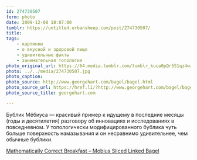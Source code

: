 ```yaml
---
id: 274730507
form: photo
date: 2009-12-08 18:07:00
tumblr: https://untitled.urbansheep.com/post/274730507/
title:
tags:
    - картинки
    - о вкусной и здоровой пище
    - удивительные факты
    - занимательная топология
photo_original_url: https://64.media.tumblr.com/tumblr_kuca0pQr551qz4wzio1_1280.jpg
photo: ../../media/274730507.jpg
photo_caption:
photo_source: http://www.georgehart.com/bagel/bagel.html
photo_source_url: https://href.li/?http://www.georgehart.com/bagel/bagel.html
photo_source_title: georgehart.com

---
```


<p>Бублик Мёбиуса — красивый пример к идущему в последние месяцы (годы и десятилетия) разговору об инновациях и исследованиях в повседневном. У топологически модифицированного  бублика чуть больше поверхность намазывания и он несравнимо удивительнее, чем обычные бублики.</p>

<p><a href="http://www.georgehart.com/bagel/bagel.html">Mathematically Correct Breakfast – Mobius Sliced Linked Bagel</a></p>
